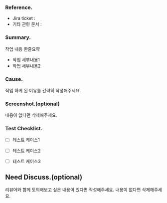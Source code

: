 ### Reference.
- Jira ticket :
- 기타 관련 문서 :


### Summary.
작업 내용 한줄요약
- 작업 세부내용1
- 작업 세부내용2


### Cause.
작업 하게 된 이유를 간략히 작성해주세요.

        
### Screenshot.(optional)
내용이 없다면 삭제해주세요.


### Test Checklist.
- [ ] 테스트 케이스1
- [ ] 테스트 케이스2
- [ ] 테스트 케이스3


## Need Discuss.(optional)
리뷰어와 함께 토의해보고 싶은 내용이 있다면 작성해주세요.
내용이 없다면 삭제해주세요.
